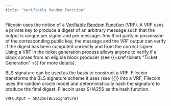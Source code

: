 ```yaml
---
title: "Verifiable Random Function"
---
```


Filecoin uses the notion of a [Verifiable Random
Function](https://people.csail.mit.edu/silvio/Selected%20Scientific%20Papers/Pseudo%20Randomness/Verifiable_Random_Functions.pdf)
(VRF). A VRF uses a private key to produce a digest of
an arbitrary message such that the output is unique per signer and per message.
Any third party in possession of the corresponding public key, the message and
the VRF output can verify if the digest has been computed correctly and from the
correct signer. Using a VRF in the ticket generation process allows anyone to
verify if a block comes from an eligible block producer (see {{<sref tickets
"Ticket Generation" >}} for more details).

BLS signature can be used as the basis to construct a VRF. Filecoin transforms
the BLS signature scheme it uses (see {{<sref signatures Signatures>}} into a
VRF, Filecoin uses the random oracle model and deterministically hash the
signature to produce the final digest. Filecoin uses SHA256 as the hash
function.

```
VRFOutput = SHA256(BLSSignature)
```
